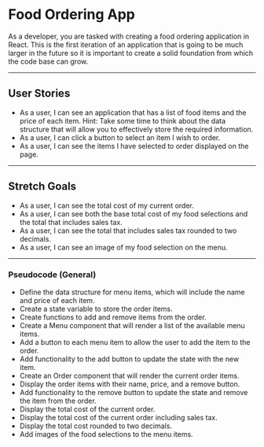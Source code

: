 # Food Ordering App

As a developer, you are tasked with creating a food ordering application in React. This is the first iteration of an application that is going to be much larger in the future so it is important to create a solid foundation from which the code base can grow.

---

## User Stories

- As a user, I can see an application that has a list of food items and the price of each item.
    Hint: Take some time to think about the data structure that will allow you to effectively store the required information.
- As a user, I can click a button to select an item I wish to order.
- As a user, I can see the items I have selected to order displayed on the page.

---

## Stretch Goals

- As a user, I can see the total cost of my current order.
- As a user, I can see both the base total cost of my food selections and the total that includes sales tax.
- As a user, I can see the total that includes sales tax rounded to two decimals.
- As a user, I can see an image of my food selection on the menu.

---

### Pseudocode (General)

- Define the data structure for menu items, which will include the name and price of each item.
- Create a state variable to store the order items.
- Create functions to add and remove items from the order.
- Create a Menu component that will render a list of the available menu items.
- Add a button to each menu item to allow the user to add the item to the order.
- Add functionality to the add button to update the state with the new item.
- Create an Order component that will render the current order items.
- Display the order items with their name, price, and a remove button.
- Add functionality to the remove button to update the state and remove the item from the order.
- Display the total cost of the current order.
- Display the total cost of the current order including sales tax.
- Display the total cost rounded to two decimals.
- Add images of the food selections to the menu items.